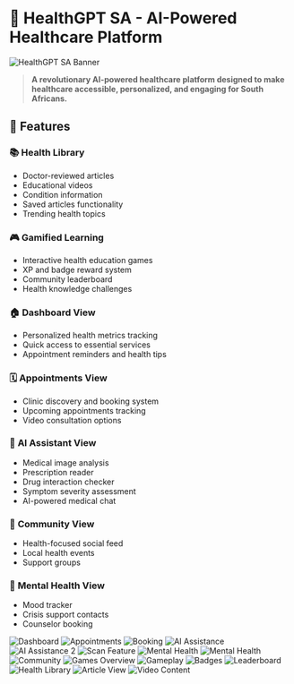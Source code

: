 # 🏥 HealthGPT SA - AI-Powered Healthcare Platform

![HealthGPT SA Banner](public/dashboard.png)

> **A revolutionary AI-powered healthcare platform designed to make healthcare accessible, personalized, and engaging for South Africans.**

## 🌟 Features

### 📚 **Health Library**
- Doctor-reviewed articles
- Educational videos
- Condition information
- Saved articles functionality
- Trending health topics


### 🎮 **Gamified Learning**
- Interactive health education games
- XP and badge reward system
- Community leaderboard
- Health knowledge challenges


### 🏠 **Dashboard View**
- Personalized health metrics tracking
- Quick access to essential services
- Appointment reminders and health tips
  
### 🗓️ **Appointments View**
- Clinic discovery and booking system
- Upcoming appointments tracking
- Video consultation options
  
### 🤖 **AI Assistant View**
- Medical image analysis
- Prescription reader
- Drug interaction checker
- Symptom severity assessment
- AI-powered medical chat
  
### 👥 **Community View**
- Health-focused social feed
- Local health events
- Support groups

### 🧠 **Mental Health View**
- Mood tracker
- Crisis support contacts
- Counselor booking


![Dashboard](public/dashboard.png)
![Appointments](public/appointment.png)
![Booking](public/booking.png)
![AI Assistance](public/assistance.png)
![AI Assistance 2](public/assistance2.png)
![Scan Feature](public/scan.png)
![Mental Health](public/mental1.png)
![Mental Health](public/mental2.png)
![Community](public/community.png)
![Games Overview](public/rewards1.png)
![Gameplay](public/rewards2.png)
![Badges](public/rewards3.png)
![Leaderboard](public/rewards4.png)
![Health Library](public/health1.png)
![Article View](public/health3.png)
![Video Content](public/health4.png)
